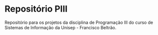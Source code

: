 # Repositório PIII

Repositório para os projetos da disciplina de Programação III do curso de Sistemas de Informação da Unisep - Francisco Beltrão.
